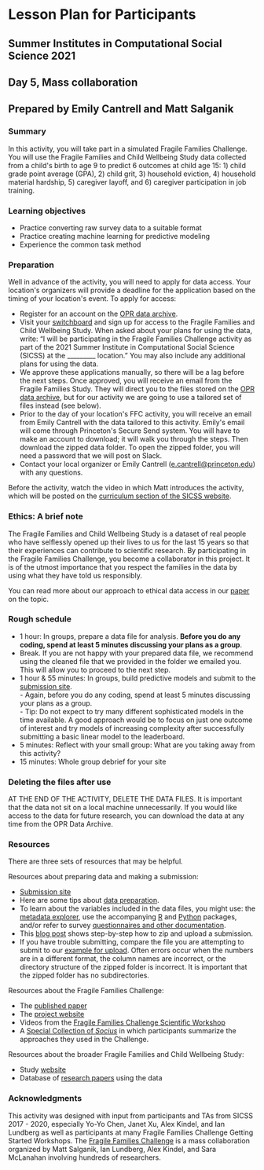 # Lesson Plan for Participants
## Summer Institutes in Computational Social Science 2021
## Day 5, Mass collaboration
## Prepared by Emily Cantrell and Matt Salganik

### Summary

In this activity, you will take part in a simulated Fragile Families Challenge. You will use the Fragile Families and Child Wellbeing Study data collected from a child's birth to age 9 to predict 6 outcomes at child age 15: 1) child grade point average (GPA), 2) child grit, 3) household eviction, 4) household material hardship, 5) caregiver layoff, and 6) caregiver participation in job training.

### Learning objectives

- Practice converting raw survey data to a suitable format
- Practice creating machine learning for predictive modeling
- Experience the common task method

### Preparation

Well in advance of the activity, you will need to apply for data access. Your location's organizers will provide a deadline for the application based on the timing of your location's event. To apply for access:

- Register for an account on the [OPR data archive](https://opr.princeton.edu/archive/restricted/Default.aspx).
- Visit your [switchboard](https://opr.princeton.edu/archive/restricted/Switchboard.aspx) and sign up for access to the Fragile Families and Child Wellbeing Study. When asked about your plans for using the data, write: “I will be participating in the Fragile Families Challenge activity as part of the 2021 Summer Institute in Computational Social Science (SICSS) at the _________ location.” You may also include any additional plans for using the data.
- We approve these applications manually, so there will be a lag before the next steps. Once approved, you will receive an email from the Fragile Families Study. They will direct you to the files stored on the [OPR data archive](https://opr.princeton.edu/archive/restricted/Default.aspx), but for our activity we are going to use a tailored set of files instead (see below).
- Prior to the day of your location's FFC activity, you will receive an email from Emily Cantrell with the data tailored to this activity. Emily's email will come through Princeton's Secure Send system. You will have to make an account to download; it will walk you through the steps. Then download the zipped data folder. To open the zipped folder, you will need a password that we will post on Slack. 
- Contact your local organizer or Emily Cantrell (e.cantrell@princeton.edu) with any questions.

Before the activity, watch the video in which Matt introduces the activity, which will be posted on the [curriculum section of the SICSS website](https://compsocialscience.github.io/summer-institute/curriculum).

### Ethics: A brief note

The Fragile Families and Child Wellbeing Study is a dataset of real people who have selflessly opened up their lives to us for the last 15 years so that their experiences can contribute to scientific research. By participating in the Fragile Families Challenge, you become a collaborator in this project. It is of the utmost importance that you respect the families in the data by using what they have told us responsibly.

You can read more about our approach to ethical data access in our [paper](https://doi.org/10.1177%2F2378023118813023) on the topic.

### Rough schedule

- 1 hour: In groups, prepare a data file for analysis. **Before you do any coding, spend at least 5 minutes discussing your plans as a group**. 
- Break. If you are not happy with your prepared data file, we recommend using the cleaned file that we provided in the folder we emailed you. This will allow you to proceed to the next step.
- 1 hour & 55 minutes: In groups, build predictive models and submit to the [submission site](https://codalab.fragilefamilieschallenge.org/competitions/36).    
      - Again, before you do any coding, spend at least 5 minutes discussing your plans as a group.    
      - Tip: Do not expect to try many different sophisticated models in the time available. A good approach would be to focus on just one outcome of interest and try models of increasing complexity after successfully submitting a basic linear model to the leaderboard.     
- 5 minutes: Reflect with your small group: What are you taking away from this activity? 
- 15 minutes: Whole group debrief for your site


### Deleting the files after use
AT THE END OF THE ACTIVITY, DELETE THE DATA FILES. It is important that the data not sit on a local machine unnecessarily. If you would like access to the data for future research, you can download the data at any time from the OPR Data Archive.

### Resources

There are three sets of resources that may be helpful.

Resources about preparing data and making a submission:
- [Submission site](https://codalab.fragilefamilieschallenge.org/competitions/36)
- Here are some tips about [data preparation](https://github.com/compsocialscience/summer-institute/blob/master/2021/materials/day5-mass-collaboration/activity/SICSS_FFC_datacleaning_tips.pdf).
- To learn about the variables included in the data files, you might use: the [metadata explorer](http://metadata.fragilefamilies.princeton.edu/), use the accompanying [R](https://cran.r-project.org/web/packages/ffmetadata/index.html) and [Python](https://github.com/fragilefamilieschallenge/ffmetadata-py) packages, and/or refer to survey [questionnaires and other documentation](https://fragilefamilies.princeton.edu/data-and-documentation/public-data-documentation).
- This [blog post](https://www.fragilefamilieschallenge.org/upload-your-contribution/) shows step-by-step how to zip and upload a submission.
- If you have trouble submitting, compare the file you are attempting to submit to our [example for upload](https://github.com/compsocialscience/summer-institute/blob/master/2020/materials/day5-mass-collaboration/activity/example_for_upload.zip). Often errors occur when the numbers are in a different format, the column names are incorrect, or the directory structure of the zipped folder is incorrect. It is important that the zipped folder has no subdirectories.

Resources about the Fragile Families Challenge:
- The [published paper](https://doi.org/10.1073/pnas.1915006117)
- The [project website](http://www.fragilefamilieschallenge.org/)
- Videos from the [Fragile Families Challenge Scientific Workshop](https://www.youtube.com/channel/UCjluzrRT8fqXCx3qHjQAb5A)
- A [Special Collection of _Socius_](https://journals.sagepub.com/topic/collections-srd/srd-1-fragile_families/srd) in which participants summarize the approaches they used in the Challenge.

Resources about the broader Fragile Families and Child Wellbeing Study:
- Study [website](https://fragilefamilies.princeton.edu/)
- Database of [research papers](https://ffpubs.princeton.edu/) using the data

### Acknowledgments

This activity was designed with input from participants and TAs from SICSS 2017 - 2020, especially Yo-Yo Chen, Janet Xu, Alex Kindel, and Ian Lundberg as well as participants at many Fragile Families Challenge Getting Started Workshops. The [Fragile Families Challenge](https://doi.org/10.1073/pnas.1915006117) is a mass collaboration organized by Matt Salganik, Ian Lundberg, Alex Kindel, and Sara McLanahan involving hundreds of researchers.
